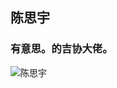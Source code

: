 ## 陈思宇
### 有意思。的吉协大佬。
![陈思宇](http://mmbiz.qpic.cn/mmbiz_jpg/o4VNBgDFNzHqc92tqoULeaCGY3UIMaaETCPfcYjKiciaS2icsY59JqtfYWmzIDcZibkUSE9kewcJAtdiaRUicbp5cyyw/640?wx_fmt=jpeg&tp=webp&wxfrom=5&wx_lazy=1)
